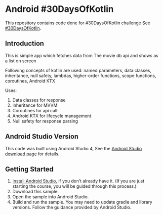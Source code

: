 Android #30DaysOfKotlin 
===========================================
This repository contains code done for #30DaysOfKotlin challenge
See [#30DaysOfKotlin](https://eventsonair.withgoogle.com/events/kotlin?tab=default-tab&expand=module:module-4).

Introduction
------------
This is simple app which fetches data from The movie db api and shows as a list on screen

Following concepts of kotlin are used: 
named parameters, data classes, inheritance, null safety, lambdas, higher-order functions, scope functions, coroutines, Android KTX

Uses:  
1. Data classes for response  
2. Inheritance for MVVM  
3. Coroutines for api call   
4. Android KTX for lifecycle management  
5. Null safety for response parsing  

Android Studio Version
----------------------
This code was built using Android Studio 4,
See the [Android Studio download page](https://developer.android.com/studio) for details.

Getting Started
---------------
1. [Install Android Studio](https://developer.android.com/studio/install.html),
if you don't already have it. (If you are just starting the course, you will be guided
through this process.)
2. Download this sample.
2. Open the sample into Android Studio.
3. Build and run the sample. You may need to update gradle and library versions.
Follow the guidance provided by Android Studio.